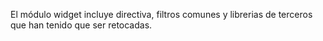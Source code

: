 El módulo widget incluye directiva, filtros comunes y librerias de terceros que han tenido que ser retocadas.

